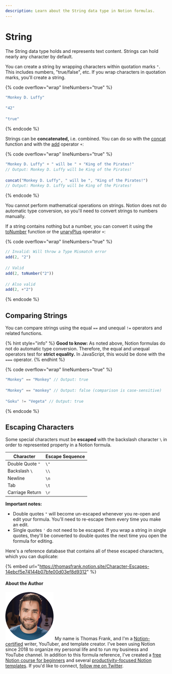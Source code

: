```yaml
---
description: Learn about the String data type in Notion formulas.
---
```


# String

The String data type holds and represents text content. Strings can hold nearly any character by default.

You can create a string by wrapping characters within quotation marks `"`. This includes numbers, "true/false", etc. If you wrap characters in quotation marks, you'll create a string.

{% code overflow="wrap" lineNumbers="true" %}
```javascript
"Monkey D. Luffy"

"42"

"true"
```
{% endcode %}

Strings can be **concatenated,** i.e. combined. You can do so with the [concat](../../formula-components/functions/concat.md) function and with the [add](../../formula-components/operators/add.md) operator `+`:

{% code overflow="wrap" lineNumbers="true" %}
```javascript
"Monkey D. Luffy" + " will be " + "King of the Pirates!"
// Output: Monkey D. Luffy will be King of the Pirates!

concat("Monkey D. Luffy", " will be ", "King of the Pirates!")
// Output: Monkey D. Luffy will be King of the Pirates!
```
{% endcode %}

You cannot perform mathematical operations on strings. Notion does not do automatic type conversion, so you'll need to convert strings to numbers manually.

If a string contains nothing but a number, you can convert it using the [toNumber](../../formula-components/functions/tonumber.md) function or the [unaryPlus](../../formula-components/operators/unaryplus.md) operator `+`:

{% code overflow="wrap" lineNumbers="true" %}
```javascript
// Invalid: Will throw a Type Mismatch error
add(2, "2")

// Valid
add(2, toNumber("2"))

// Also valid
add(2, +"2")
```
{% endcode %}

## Comparing Strings

You can compare strings using the equal `==` and unequal `!=` operators and related functions.

{% hint style="info" %}
**Good to know:** As noted above, Notion formulas do not do automatic type conversion. Therefore, the equal and unequal operators test for **strict equality.** In JavaScript, this would be done with the `===` operator.
{% endhint %}

{% code overflow="wrap" lineNumbers="true" %}
```javascript
"Monkey" == "Monkey" // Output: true

"Monkey" == "monkey" // Output: false (comparison is case-sensitive)

"Goku" != "Vegeta" // Output: true
```
{% endcode %}

## Escaping Characters

Some special characters must be **escaped** with the backslash character `\` in order to represented property in a Notion formula.

| Character        | Escape Sequence |
| ---------------- | --------------- |
| Double Quote `"` | `\"`            |
| Backslash `\`    | `\\`            |
| Newline          | `\n`            |
| Tab              | `\t`            |
| Carriage Return  | `\r`            |

**Important notes:**

* Double quotes `"` will become un-escaped whenever you re-open and edit your formula. You'll need to re-escape them every time you make an edit.
* Single quotes `'` do not need to be escaped. If you wrap a string in single quotes, they'll be converted to double quotes the next time you open the formula for editing.

Here's a reference database that contains all of these escaped characters, which you can duplicate:

{% embed url="https://thomasfrank.notion.site/Character-Escapes-14ebcf5e74144b07bfe00d03ef8d9312" %}

#### About the Author

<img src="../../.gitbook/assets/Notion Fundamentals with Thomas Frank - Avatar 2021 compressed (1).png" alt="" data-size="line"> My name is Thomas Frank, and I'm a [Notion-certified](https://www.credly.com/badges/95fae13a-17bf-4b4a-a3d2-d58c8a3e6a2a/public\_url) writer, YouTuber, and template creator. I've been using Notion since 2018 to organize my personal life and to run my business and YouTube channel. In addition to this formula reference, I've created a [free Notion course for beginners](https://thomasjfrank.com/fundamentals/) and several [productivity-focused Notion templates](https://thomasjfrank.com/templates/). If you'd like to connect, [follow me on Twitter](https://twitter.com/TomFrankly).
